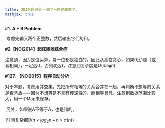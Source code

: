 ```yaml
---
title: UOJ刷题记录——做了一题也算做了。
mathjax: true
---
```


**#1. A + B Problem**

​	考虑先输入两个正整数，然后输出它们的和。

<!--more-->

**#2【NOI2014】起床困难综合症**

​	注意到，因为是位运算，每一位都是独立的，因此从高位贪心，如果0比1赚（或者相同），一定选0，否则就选1，注意到复杂度是$O(n log n)$



**#127. 【NOI2015】程序自动分析**

​	对于本题，考虑用并查集，先把所有相等的关系合并在一起，再判断不想等的关系是否矛盾——因为不想等是不具有传递性的，而相等具有。注意到数据范围比较大，用一个Map来保存。

​	另外，如果说A不等于A，也是错的。 

​	时间复杂都$O(n\times log_2n+n\times α(n))$


